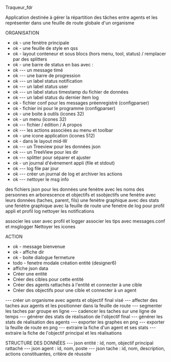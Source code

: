 Traqueur_fdr

Application destinée à gérer la répartition des tâches entre agents et les représenter dans une feuille de route globale d'un organisme

ORGANISATION
- ok - une fenètre principale
- ok - une feuille de style en qss
- ok - layout conteneur et sous blocs (hors menu, tool, status) / remplacer par des splitters
- ok - une barre de status en bas avec :
- ok --- un message timé
- ok --- une barre de progression
- ok --- un label status notification
- ok --- un label status user
- ok --- un label status timestamp du fichier de données
- ok --- un label status du dernier item log
- ok - fichier conf pour les messages préenregistré (configparser)
- ok - fichier ini pour le programme (configparser)
- ok - une boite à outils (icones 32)
- ok - un menu (icones 32)
- ok --- fichier / édition / A propos
- ok --- les actions associées au menu et toolbar
- ok - une icone application (icones 512)
- ok - dans le layout mid-W
- ok --- un Treeview pour les données json
- ok --- un TreeView pour les dir
- ok --- splitter pour séparer et ajuster
- ok - un journal d'évènement appli (file et stdout)
- ok --- log file par jour
- ok --- créer un journal de log et archiver les actions
- ok --- nettoyer le msg info

des fichiers json pour les données
une fenètre avec les noms des personnes en arborescence et objectifs et ssobjectifs
une fenètre avec leurs données (taches, parent, fils)
une fenètre graphique avec des stats
une fenètre graphique avec la feuille de route
une fenetre de log pour profil appli et profil log
nettoyer les notifications

associer les user avec profil et logger
associer les tips avec messages.conf et msglogger
Nettoyer les icones

ACTION
- ok - message bienvenue
- ok - affiche dir
- ok - boite dialogue fermeture
- todo - fenetre modale création entité (designer6)
- affiche json data
- Créer une entité
- Créer des cibles pour cette entité
- Créer des agents rattachés à l'entité et connecter à une cible
- Créer des objectifs pour une cible et connecter à un agent

--- créer un organisme avec agents et objectif final visé
--- affecter des taches aux agents et les positionner dans la feuille de route
--- segmenter les taches par groupe en ligne
--- cadencer les taches sur une ligne de temps
--- générer des stats de réalisation de l'objectif final
--- générer les stats de réalisation des agents
--- exporter les graphes en png
--- exporter la feuille de route en png
--- extraire la fiche d'un agent et ses stats
--- extraire la fiche de l'objectif principal et les réalisations

STRUCTURE DES DONNÉES
--- json entité : id, nom, objectif principal rattaché
--- json agent : id, nom, poste
--- json tache : id, nom, description, actions constituantes, critère de réussite
